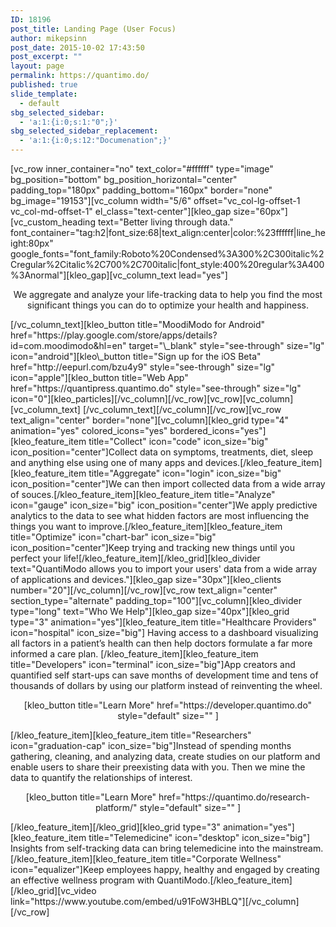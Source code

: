 ```yaml
---
ID: 18196
post_title: Landing Page (User Focus)
author: mikepsinn
post_date: 2015-10-02 17:43:50
post_excerpt: ""
layout: page
permalink: https://quantimo.do/
published: true
slide_template:
  - default
sbg_selected_sidebar:
  - 'a:1:{i:0;s:1:"0";}'
sbg_selected_sidebar_replacement:
  - 'a:1:{i:0;s:12:"Documenation";}'
---
```

[vc_row inner_container="no" text_color="#ffffff" type="image" bg_position="bottom" bg_position_horizontal="center" padding_top="180px" padding_bottom="160px" border="none" bg_image="19153"][vc_column width="5/6" offset="vc_col-lg-offset-1 vc_col-md-offset-1" el_class="text-center"][kleo_gap size="60px"][vc_custom_heading text="Better living through data." font_container="tag:h2|font_size:68|text_align:center|color:%23ffffff|line_height:80px" google_fonts="font_family:Roboto%20Condensed%3A300%2C300italic%2Cregular%2Citalic%2C700%2C700italic|font_style:400%20regular%3A400%3Anormal"][kleo_gap][vc_column_text lead="yes"] <p style="text-align: center;">
  We aggregate and analyze your life-tracking data to help you find the most significant things you can do to optimize your health and happiness.
</p> [/vc_column_text][kleo_button title="MoodiModo for Android" href="https://play.google.com/store/apps/details?id=com.moodimodo&hl=en" target="\_blank" style="see-through" size="lg" icon="android"][kleo\_button title="Sign up for the iOS Beta" href="http://eepurl.com/bzu4y9" style="see-through" size="lg" icon="apple"][kleo_button title="Web App" href="https://quantipress.quantimo.do" style="see-through" size="lg" icon="0"][kleo_particles][/vc_column][/vc_row][vc_row][vc_column][vc_column_text] [/vc_column_text][/vc_column][/vc_row][vc_row text_align="center" border="none"][vc_column][kleo_grid type="4" animation="yes" colored_icons="yes" bordered_icons="yes"][kleo_feature_item title="Collect" icon="code" icon_size="big" icon_position="center"]Collect data on symptoms, treatments, diet, sleep and anything else using one of many apps and devices.[/kleo_feature_item][kleo_feature_item title="Aggregate" icon="login" icon_size="big" icon_position="center"]We can then import collected data from a wide array of souces.[/kleo_feature_item][kleo_feature_item title="Analyze" icon="gauge" icon_size="big" icon_position="center"]We apply predictive analytics to the data to see what hidden factors are most influencing the things you want to improve.[/kleo_feature_item][kleo_feature_item title="Optimize" icon="chart-bar" icon_size="big" icon_position="center"]Keep trying and tracking new things until you perfect your life![/kleo_feature_item][/kleo_grid][kleo_divider text="QuantiModo allows you to import your users' data from a wide array of applications and devices."][kleo_gap size="30px"][kleo_clients number="20"][/vc_column][/vc_row][vc_row text_align="center" section_type="alternate" padding_top="100"][vc_column][kleo_divider type="long" text="Who We Help"][kleo_gap size="40px"][kleo_grid type="3" animation="yes"][kleo_feature_item title="Healthcare Providers" icon="hospital" icon_size="big"] Having access to a dashboard visualizing all factors in a patient’s health can then help doctors formulate a far more informed a care plan. [/kleo_feature_item][kleo_feature_item title="Developers" icon="terminal" icon_size="big"]App creators and quantified self start-ups can save months of development time and tens of thousands of dollars by using our platform instead of reinventing the wheel. 

<p style="text-align: center;">
  [kleo_button title="Learn More" href="https://developer.quantimo.do" style="default" size="" ]
</p> [/kleo_feature_item][kleo_feature_item title="Researchers" icon="graduation-cap" icon_size="big"]Instead of spending months gathering, cleaning, and analyzing data, create studies on our platform and enable users to share their preexisting data with you. Then we mine the data to quantify the relationships of interest. 

<p style="text-align: center;">
  [kleo_button title="Learn More" href="https://quantimo.do/research-platform/" style="default" size="" ]
</p> [/kleo_feature_item][/kleo_grid][kleo_grid type="3" animation="yes"][kleo_feature_item title="Telemedicine" icon="desktop" icon_size="big"] Insights from self-tracking data can bring telemedicine into the mainstream. [/kleo_feature_item][kleo_feature_item title="Corporate Wellness" icon="equalizer"]Keep employees happy, healthy and engaged by creating an effective wellness program with QuantiModo.[/kleo_feature_item][/kleo_grid][vc_video link="https://www.youtube.com/embed/u91FoW3HBLQ"][/vc_column][/vc_row]